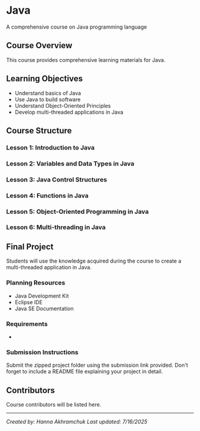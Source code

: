 # Java

A comprehensive course on Java programming language

## Course Overview

This course provides comprehensive learning materials for Java.

## Learning Objectives

- Understand basics of Java
- Use Java to build software
- Understand Object-Oriented Principles
- Develop multi-threaded applications in Java

## Course Structure

### Lesson 1: Introduction to Java
### Lesson 2: Variables and Data Types in Java
### Lesson 3: Java Control Structures
### Lesson 4: Functions in Java
### Lesson 5: Object-Oriented Programming in Java
### Lesson 6: Multi-threading in Java

## Final Project

Students will use the knowledge acquired during the course to create a multi-threaded application in Java.

### Planning Resources

- Java Development Kit
- Eclipse IDE
- Java SE Documentation

### Requirements

- 

### Submission Instructions

Submit the zipped project folder using the submission link provided. Don't forget to include a README file explaining your project in detail.

## Contributors

Course contributors will be listed here.

---

*Created by: Hanna Akhramchuk*
*Last updated: 7/16/2025*